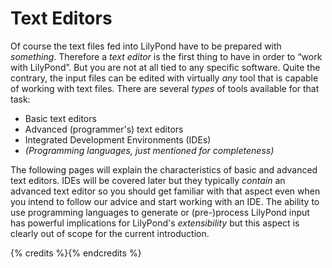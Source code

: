 # Text Editors

Of course the text files fed into LilyPond have to be prepared with *something*.
Therefore a *text editor* is the first thing to have in order to “work with
LilyPond”.  But you are not at all tied to any specific software.  Quite the
contrary, the input files can be edited with virtually *any* tool that is
capable of working with text files.  There are several *types* of tools
available for that task:

* Basic text editors
* Advanced (programmer's) text editors
* Integrated Development Environments (IDEs)
* *(Programming languages, just mentioned for completeness)*

The following pages will explain the characteristics of basic and advanced text
editors.  IDEs will be covered later but they typically *contain* an advanced
text editor so you should get familiar with that aspect even when you intend to
follow our advice and start working with an IDE.  The ability to use programming
languages to generate or (pre-)process LilyPond input has powerful implications
for LilyPond's *extensibility* but this aspect is clearly out of scope for the
current introduction.


{% credits %}{% endcredits %}
